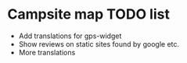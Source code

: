 # Campsite map TODO list

* Add translations for gps-widget
* Show reviews on static sites found by google etc.
* More translations


